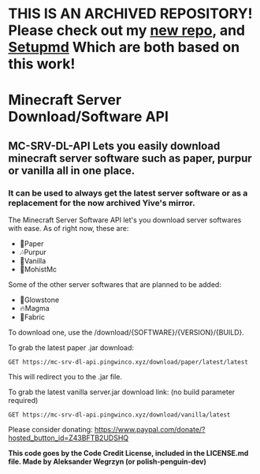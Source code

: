 # THIS IS AN ARCHIVED REPOSITORY! Please check out my [new repo](https://github.com/polish-penguin-dev/MC-SRV-DL-API), and [Setupmd](https://github.com/setupmd/server-jar-api) Which are both based on this work!

# Minecraft Server Download/Software API

## MC-SRV-DL-API Lets you easily download minecraft server software such as paper, purpur or vanilla all in one place.

### It can be used to always get the latest server software or as a replacement for the now archived Yive's mirror.

The Minecraft Server Software API let's you download server softwares with ease. As of right now, these are:

- 📜Paper
- 🎶Purpur
- 🎉Vanilla
- 🗿MohistMc

Some of the other server softwares that are planned to be added:

- 🌟Glowstone
- 🔥Magma
- 👖Fabric

To download one, use the /download/{SOFTWARE}/{VERSION}/{BUILD}.

To grab the latest paper .jar download:

`
GET https://mc-srv-dl-api.pingwinco.xyz/download/paper/latest/latest
`

This will redirect you to the .jar file.

To grab the latest vanilla server.jar download link: (no build parameter required)

`
GET https://mc-srv-dl-api.pingwinco.xyz/download/vanilla/latest
`

Please consider donating: https://www.paypal.com/donate/?hosted_button_id=Z43BFTB2UDSHQ

**This code goes by the Code Credit License, included in the LICENSE.md file. Made by Aleksander Wegrzyn (or polish-penguin-dev)**


